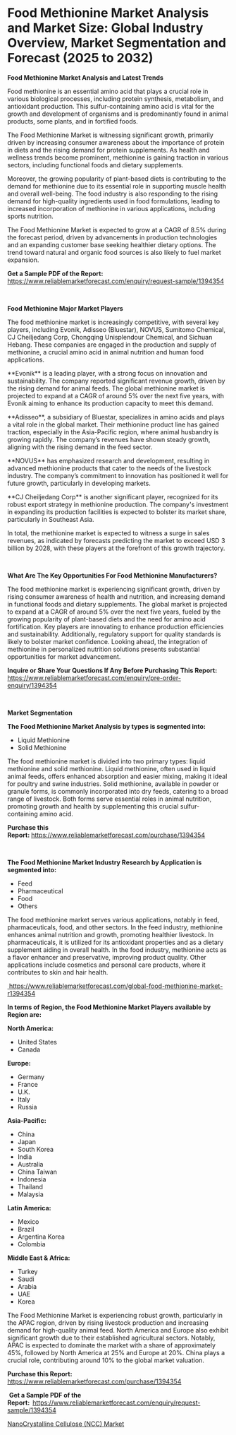 <p><h1>Food Methionine Market Analysis and Market Size: Global Industry Overview, Market Segmentation and Forecast (2025 to 2032)</h1></p><p><strong>Food Methionine Market Analysis and Latest Trends</strong></p>
<p><p>Food methionine is an essential amino acid that plays a crucial role in various biological processes, including protein synthesis, metabolism, and antioxidant production. This sulfur-containing amino acid is vital for the growth and development of organisms and is predominantly found in animal products, some plants, and in fortified foods. </p><p>The Food Methionine Market is witnessing significant growth, primarily driven by increasing consumer awareness about the importance of protein in diets and the rising demand for protein supplements. As health and wellness trends become prominent, methionine is gaining traction in various sectors, including functional foods and dietary supplements. </p><p>Moreover, the growing popularity of plant-based diets is contributing to the demand for methionine due to its essential role in supporting muscle health and overall well-being. The food industry is also responding to the rising demand for high-quality ingredients used in food formulations, leading to increased incorporation of methionine in various applications, including sports nutrition.</p><p>The Food Methionine Market is expected to grow at a CAGR of 8.5% during the forecast period, driven by advancements in production technologies and an expanding customer base seeking healthier dietary options. The trend toward natural and organic food sources is also likely to fuel market expansion.</p></p>
<p><strong>Get a Sample PDF of the Report:&nbsp;</strong> <a href="https://www.reliablemarketforecast.com/enquiry/request-sample/1394354?utm_campaign=2397&utm_medium=2&utm_source=Github&utm_content=ia&utm_term=22032025&utm_id=food-methionine">https://www.reliablemarketforecast.com/enquiry/request-sample/1394354</a></p>
<p>&nbsp;</p>
<p><strong>Food Methionine Major Market Players</strong></p>
<p><p>The food methionine market is increasingly competitive, with several key players, including Evonik, Adisseo (Bluestar), NOVUS, Sumitomo Chemical, CJ Cheiljedang Corp, Chongqing Unisplendour Chemical, and Sichuan Hebang. These companies are engaged in the production and supply of methionine, a crucial amino acid in animal nutrition and human food applications.</p><p>**Evonik** is a leading player, with a strong focus on innovation and sustainability. The company reported significant revenue growth, driven by the rising demand for animal feeds. The global methionine market is projected to expand at a CAGR of around 5% over the next five years, with Evonik aiming to enhance its production capacity to meet this demand.</p><p>**Adisseo**, a subsidiary of Bluestar, specializes in amino acids and plays a vital role in the global market. Their methionine product line has gained traction, especially in the Asia-Pacific region, where animal husbandry is growing rapidly. The company’s revenues have shown steady growth, aligning with the rising demand in the feed sector.</p><p>**NOVUS** has emphasized research and development, resulting in advanced methionine products that cater to the needs of the livestock industry. The company’s commitment to innovation has positioned it well for future growth, particularly in developing markets.</p><p>**CJ Cheiljedang Corp** is another significant player, recognized for its robust export strategy in methionine production. The company's investment in expanding its production facilities is expected to bolster its market share, particularly in Southeast Asia.</p><p>In total, the methionine market is expected to witness a surge in sales revenues, as indicated by forecasts predicting the market to exceed USD 3 billion by 2028, with these players at the forefront of this growth trajectory.</p></p>
<p>&nbsp;</p>
<p><strong>What Are The Key Opportunities For Food Methionine Manufacturers?</strong></p>
<p><p>The food methionine market is experiencing significant growth, driven by rising consumer awareness of health and nutrition, and increasing demand in functional foods and dietary supplements. The global market is projected to expand at a CAGR of around 5% over the next five years, fueled by the growing popularity of plant-based diets and the need for amino acid fortification. Key players are innovating to enhance production efficiencies and sustainability. Additionally, regulatory support for quality standards is likely to bolster market confidence. Looking ahead, the integration of methionine in personalized nutrition solutions presents substantial opportunities for market advancement.</p></p>
<p><strong>Inquire or Share Your Questions If Any Before Purchasing This Report:</strong> <a href="https://www.reliablemarketforecast.com/enquiry/pre-order-enquiry/1394354?utm_campaign=2397&utm_medium=2&utm_source=Github&utm_content=ia&utm_term=22032025&utm_id=food-methionine">https://www.reliablemarketforecast.com/enquiry/pre-order-enquiry/1394354</a></p>
<p>&nbsp;</p>
<p><strong>Market Segmentation</strong></p>
<p><strong>The Food Methionine Market Analysis by types is segmented into:</strong></p>
<p><ul><li>Liquid Methionine</li><li>Solid Methionine</li></ul></p>
<p><p>The food methionine market is divided into two primary types: liquid methionine and solid methionine. Liquid methionine, often used in liquid animal feeds, offers enhanced absorption and easier mixing, making it ideal for poultry and swine industries. Solid methionine, available in powder or granule forms, is commonly incorporated into dry feeds, catering to a broad range of livestock. Both forms serve essential roles in animal nutrition, promoting growth and health by supplementing this crucial sulfur-containing amino acid.</p></p>
<p><strong>Purchase this Report:&nbsp;</strong><a href="https://www.reliablemarketforecast.com/purchase/1394354?utm_campaign=2397&utm_medium=2&utm_source=Github&utm_content=ia&utm_term=22032025&utm_id=food-methionine">https://www.reliablemarketforecast.com/purchase/1394354</a></p>
<p>&nbsp;</p>
<p><strong>The Food Methionine Market Industry Research by Application is segmented into:</strong></p>
<p><ul><li>Feed</li><li>Pharmaceutical</li><li>Food</li><li>Others</li></ul></p>
<p><p>The food methionine market serves various applications, notably in feed, pharmaceuticals, food, and other sectors. In the feed industry, methionine enhances animal nutrition and growth, promoting healthier livestock. In pharmaceuticals, it is utilized for its antioxidant properties and as a dietary supplement aiding in overall health. In the food industry, methionine acts as a flavor enhancer and preservative, improving product quality. Other applications include cosmetics and personal care products, where it contributes to skin and hair health.</p></p>
<p><a href="https://www.reliablemarketforecast.com/global-food-methionine-market-r1394354?utm_campaign=2397&utm_medium=2&utm_source=Github&utm_content=ia&utm_term=22032025&utm_id=food-methionine">&nbsp;https://www.reliablemarketforecast.com/global-food-methionine-market-r1394354</a></p>
<p><strong>In terms of Region, the Food Methionine Market Players available by Region are:</strong></p>
<p>
    <p> <strong> North America: </strong>
        <ul>
            <li>United States</li>
            <li>Canada</li>
        </ul>
        </p> 
    <p> <strong> Europe: </strong>
        <ul>
            <li>Germany</li>
            <li>France</li>
            <li>U.K.</li>
            <li>Italy</li>
            <li>Russia</li>
        </ul>
        </p> 
    <p> <strong> Asia-Pacific: </strong>
        <ul>
            <li>China</li>
            <li>Japan</li>
            <li>South Korea</li>
            <li>India</li>
            <li>Australia</li>
            <li>China Taiwan</li>
            <li>Indonesia</li>
            <li>Thailand</li>
            <li>Malaysia</li>
        </ul>
        </p> 
    <p> <strong> Latin America: </strong>
        <ul>
            <li>Mexico</li>
            <li>Brazil</li>
            <li>Argentina Korea</li>
            <li>Colombia</li>
        </ul>
        </p> 
    <p> <strong> Middle East & Africa: </strong>
        <ul>
            <li>Turkey</li>
            <li>Saudi</li>
            <li>Arabia</li>
            <li>UAE</li>
            <li>Korea</li>
        </ul>
    </p>
    </p>
<p><p>The Food Methionine Market is experiencing robust growth, particularly in the APAC region, driven by rising livestock production and increasing demand for high-quality animal feed. North America and Europe also exhibit significant growth due to their established agricultural sectors. Notably, APAC is expected to dominate the market with a share of approximately 45%, followed by North America at 25% and Europe at 20%. China plays a crucial role, contributing around 10% to the global market valuation.</p></p>
<p><strong>Purchase this Report: </strong><a href="https://www.reliablemarketforecast.com/purchase/1394354?utm_campaign=2397&utm_medium=2&utm_source=Github&utm_content=ia&utm_term=22032025&utm_id=food-methionine">https://www.reliablemarketforecast.com/purchase/1394354</a></p>
<p>&nbsp;<strong>Get a Sample PDF of the Report:&nbsp;&nbsp;</strong><a href="https://www.reliablemarketforecast.com/enquiry/request-sample/1394354?utm_campaign=2397&utm_medium=2&utm_source=Github&utm_content=ia&utm_term=22032025&utm_id=food-methionine">https://www.reliablemarketforecast.com/enquiry/request-sample/1394354</a></p>
<p><strong></strong></p>
<p><p><a href="https://github.com/FahadAhmed223/Market-Research-Report-List-1/blob/main/nanocrystalline-cellulose-ncc-market.md?utm_campaign=2397&utm_medium=2&utm_source=Github&utm_content=ia&utm_term=22032025&utm_id=food-methionine">NanoCrystalline Cellulose (NCC) Market</a></p></p>
